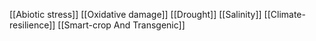 [[Abiotic stress]]
[[Oxidative damage]]
[[Drought]]
[[Salinity]]
[[Climate-resilience]]
[[Smart-crop And Transgenic]]
